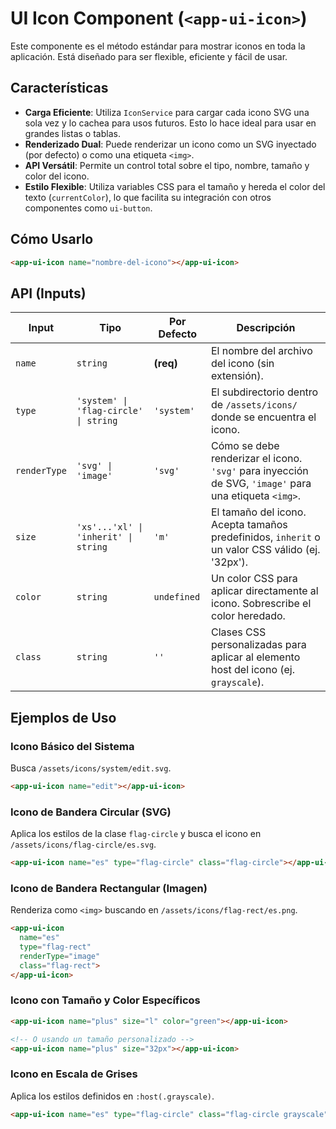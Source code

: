# UI Icon Component (`<app-ui-icon>`)

Este componente es el método estándar para mostrar iconos en toda la aplicación. Está diseñado para ser flexible, eficiente y fácil de usar.

## Características

-   **Carga Eficiente**: Utiliza `IconService` para cargar cada icono SVG una sola vez y lo cachea para usos futuros. Esto lo hace ideal para usar en grandes listas o tablas.
-   **Renderizado Dual**: Puede renderizar un icono como un SVG inyectado (por defecto) o como una etiqueta `<img>`.
-   **API Versátil**: Permite un control total sobre el tipo, nombre, tamaño y color del icono.
-   **Estilo Flexible**: Utiliza variables CSS para el tamaño y hereda el color del texto (`currentColor`), lo que facilita su integración con otros componentes como `ui-button`.

## Cómo Usarlo

```html
<app-ui-icon name="nombre-del-icono"></app-ui-icon>
```

## API (Inputs)

| Input        | Tipo                                   | Por Defecto | Descripción                                                                                             |
| -------------- | -------------------------------------- | ----------- | ------------------------------------------------------------------------------------------------------- |
| `name`       | `string`                               | **(req)**   | El nombre del archivo del icono (sin extensión).                                                        |
| `type`       | `'system' \| 'flag-circle' \| string`  | `'system'`  | El subdirectorio dentro de `/assets/icons/` donde se encuentra el icono.                                |
| `renderType` | `'svg' \| 'image'`                     | `'svg'`     | Cómo se debe renderizar el icono. `'svg'` para inyección de SVG, `'image'` para una etiqueta `<img>`. |
| `size`       | `'xs'...'xl' \| 'inherit' \| string` | `'m'`       | El tamaño del icono. Acepta tamaños predefinidos, `inherit` o un valor CSS válido (ej. '32px').        |
| `color`      | `string`                               | `undefined` | Un color CSS para aplicar directamente al icono. Sobrescribe el color heredado.                         |
| `class`      | `string`                               | `''`        | Clases CSS personalizadas para aplicar al elemento host del icono (ej. `grayscale`).                  |

## Ejemplos de Uso

### Icono Básico del Sistema

Busca `/assets/icons/system/edit.svg`.

```html
<app-ui-icon name="edit"></app-ui-icon>
```

### Icono de Bandera Circular (SVG)

Aplica los estilos de la clase `flag-circle` y busca el icono en `/assets/icons/flag-circle/es.svg`.

```html
<app-ui-icon name="es" type="flag-circle" class="flag-circle"></app-ui-icon>
```

### Icono de Bandera Rectangular (Imagen)

Renderiza como `<img>` buscando en `/assets/icons/flag-rect/es.png`.

```html
<app-ui-icon
  name="es"
  type="flag-rect"
  renderType="image"
  class="flag-rect">
</app-ui-icon>
```

### Icono con Tamaño y Color Específicos

```html
<app-ui-icon name="plus" size="l" color="green"></app-ui-icon>

<!-- O usando un tamaño personalizado -->
<app-ui-icon name="plus" size="32px"></app-ui-icon>
```

### Icono en Escala de Grises

Aplica los estilos definidos en `:host(.grayscale)`.

```html
<app-ui-icon name="es" type="flag-circle" class="flag-circle grayscale"></app-ui-icon>
```
